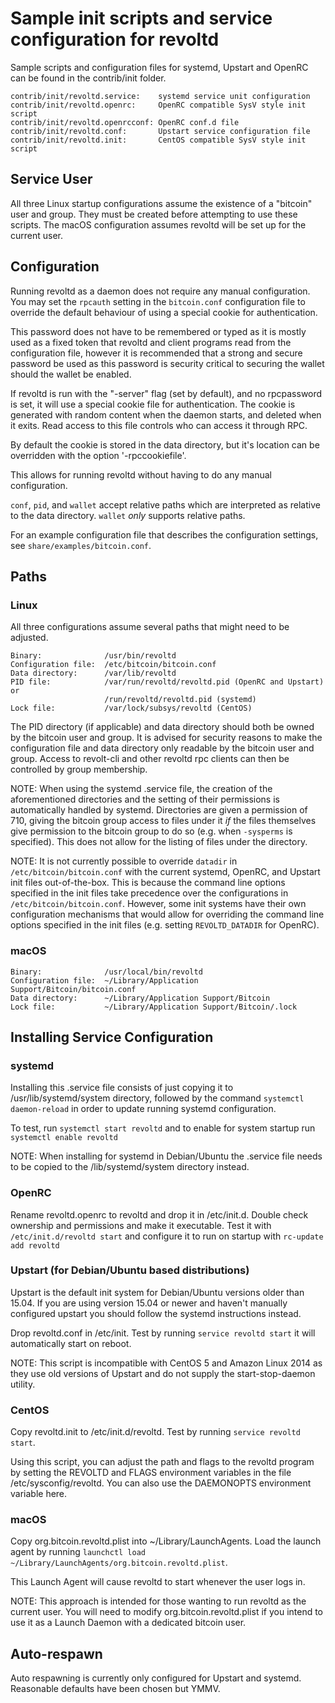 Sample init scripts and service configuration for revoltd
==========================================================

Sample scripts and configuration files for systemd, Upstart and OpenRC
can be found in the contrib/init folder.

    contrib/init/revoltd.service:    systemd service unit configuration
    contrib/init/revoltd.openrc:     OpenRC compatible SysV style init script
    contrib/init/revoltd.openrcconf: OpenRC conf.d file
    contrib/init/revoltd.conf:       Upstart service configuration file
    contrib/init/revoltd.init:       CentOS compatible SysV style init script

Service User
---------------------------------

All three Linux startup configurations assume the existence of a "bitcoin" user
and group.  They must be created before attempting to use these scripts.
The macOS configuration assumes revoltd will be set up for the current user.

Configuration
---------------------------------

Running revoltd as a daemon does not require any manual configuration. You may
set the `rpcauth` setting in the `bitcoin.conf` configuration file to override
the default behaviour of using a special cookie for authentication.

This password does not have to be remembered or typed as it is mostly used
as a fixed token that revoltd and client programs read from the configuration
file, however it is recommended that a strong and secure password be used
as this password is security critical to securing the wallet should the
wallet be enabled.

If revoltd is run with the "-server" flag (set by default), and no rpcpassword is set,
it will use a special cookie file for authentication. The cookie is generated with random
content when the daemon starts, and deleted when it exits. Read access to this file
controls who can access it through RPC.

By default the cookie is stored in the data directory, but it's location can be overridden
with the option '-rpccookiefile'.

This allows for running revoltd without having to do any manual configuration.

`conf`, `pid`, and `wallet` accept relative paths which are interpreted as
relative to the data directory. `wallet` *only* supports relative paths.

For an example configuration file that describes the configuration settings,
see `share/examples/bitcoin.conf`.

Paths
---------------------------------

### Linux

All three configurations assume several paths that might need to be adjusted.

    Binary:              /usr/bin/revoltd
    Configuration file:  /etc/bitcoin/bitcoin.conf
    Data directory:      /var/lib/revoltd
    PID file:            /var/run/revoltd/revoltd.pid (OpenRC and Upstart) or
                         /run/revoltd/revoltd.pid (systemd)
    Lock file:           /var/lock/subsys/revoltd (CentOS)

The PID directory (if applicable) and data directory should both be owned by the
bitcoin user and group. It is advised for security reasons to make the
configuration file and data directory only readable by the bitcoin user and
group. Access to revolt-cli and other revoltd rpc clients can then be
controlled by group membership.

NOTE: When using the systemd .service file, the creation of the aforementioned
directories and the setting of their permissions is automatically handled by
systemd. Directories are given a permission of 710, giving the bitcoin group
access to files under it _if_ the files themselves give permission to the
bitcoin group to do so (e.g. when `-sysperms` is specified). This does not allow
for the listing of files under the directory.

NOTE: It is not currently possible to override `datadir` in
`/etc/bitcoin/bitcoin.conf` with the current systemd, OpenRC, and Upstart init
files out-of-the-box. This is because the command line options specified in the
init files take precedence over the configurations in
`/etc/bitcoin/bitcoin.conf`. However, some init systems have their own
configuration mechanisms that would allow for overriding the command line
options specified in the init files (e.g. setting `REVOLTD_DATADIR` for
OpenRC).

### macOS

    Binary:              /usr/local/bin/revoltd
    Configuration file:  ~/Library/Application Support/Bitcoin/bitcoin.conf
    Data directory:      ~/Library/Application Support/Bitcoin
    Lock file:           ~/Library/Application Support/Bitcoin/.lock

Installing Service Configuration
-----------------------------------

### systemd

Installing this .service file consists of just copying it to
/usr/lib/systemd/system directory, followed by the command
`systemctl daemon-reload` in order to update running systemd configuration.

To test, run `systemctl start revoltd` and to enable for system startup run
`systemctl enable revoltd`

NOTE: When installing for systemd in Debian/Ubuntu the .service file needs to be copied to the /lib/systemd/system directory instead.

### OpenRC

Rename revoltd.openrc to revoltd and drop it in /etc/init.d.  Double
check ownership and permissions and make it executable.  Test it with
`/etc/init.d/revoltd start` and configure it to run on startup with
`rc-update add revoltd`

### Upstart (for Debian/Ubuntu based distributions)

Upstart is the default init system for Debian/Ubuntu versions older than 15.04. If you are using version 15.04 or newer and haven't manually configured upstart you should follow the systemd instructions instead.

Drop revoltd.conf in /etc/init.  Test by running `service revoltd start`
it will automatically start on reboot.

NOTE: This script is incompatible with CentOS 5 and Amazon Linux 2014 as they
use old versions of Upstart and do not supply the start-stop-daemon utility.

### CentOS

Copy revoltd.init to /etc/init.d/revoltd. Test by running `service revoltd start`.

Using this script, you can adjust the path and flags to the revoltd program by
setting the REVOLTD and FLAGS environment variables in the file
/etc/sysconfig/revoltd. You can also use the DAEMONOPTS environment variable here.

### macOS

Copy org.bitcoin.revoltd.plist into ~/Library/LaunchAgents. Load the launch agent by
running `launchctl load ~/Library/LaunchAgents/org.bitcoin.revoltd.plist`.

This Launch Agent will cause revoltd to start whenever the user logs in.

NOTE: This approach is intended for those wanting to run revoltd as the current user.
You will need to modify org.bitcoin.revoltd.plist if you intend to use it as a
Launch Daemon with a dedicated bitcoin user.

Auto-respawn
-----------------------------------

Auto respawning is currently only configured for Upstart and systemd.
Reasonable defaults have been chosen but YMMV.
